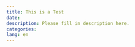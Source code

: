 ```yaml
---
title: This is a Test
date:
description: Please fill in description here.
categories:
lang: en
---
```


